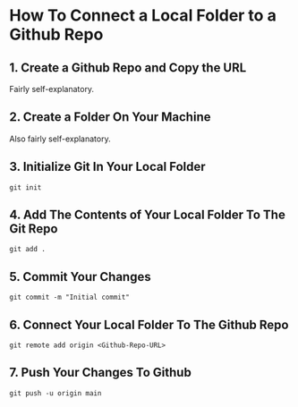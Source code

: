 # How To Connect a Local Folder to a Github Repo

## 1. Create a Github Repo and Copy the URL

Fairly self-explanatory.

## 2. Create a Folder On Your Machine

Also fairly self-explanatory.

## 3. Initialize Git In Your Local Folder

```
git init
```

## 4. Add The Contents of Your Local Folder To The Git Repo

```
git add .
```

## 5. Commit Your Changes

```
git commit -m "Initial commit"
```

## 6. Connect Your Local Folder To The Github Repo

```
git remote add origin <Github-Repo-URL>
```

## 7. Push Your Changes To Github

```
git push -u origin main
```
